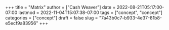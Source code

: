 +++
title = "Matrix"
author = ["Cash Weaver"]
date = 2022-08-21T05:17:00-07:00
lastmod = 2022-11-04T15:07:38-07:00
tags = ["concept", "concept"]
categories = ["concept"]
draft = false
slug = "7a43b0c7-b933-4e37-81b8-e5ecf9a83956"
+++
